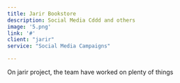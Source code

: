 ```yaml
---
title: Jarir Bookstore
description: Social Media Cddd and others
image: '5.png'
link: '#'
client: "jarir"
service: "Social Media Campaigns"

---
```

On jarir project, the team have worked on plenty of things